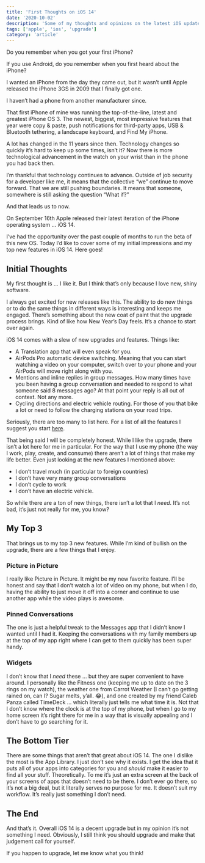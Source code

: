 ```yaml
---
title: 'First Thoughts on iOS 14'
date: '2020-10-02'
description: 'Some of my thoughts and opinions on the latest iOS update from Apple.'
tags: ['apple', 'ios', 'upgrade']
category: 'article'
---
```


Do you remember when you got your first iPhone?

If you use Android, do you remember when you first heard about the iPhone? 

I wanted an iPhone from the day they came out, but it wasn’t until Apple released the iPhone 3GS in 2009 that I finally got one. 

I haven’t had a phone from another manufacturer since.

That first iPhone of mine was running the top-of-the-line, latest and greatest iPhone OS 3. The newest, biggest, most impressive features that year were copy & paste, push notifications for third-party apps, USB & Bluetooth tethering, a landscape keyboard, and Find My iPhone. 

A lot has changed in the 11 years since then. Technology changes so quickly it’s hard to keep up some times, isn’t it? Now there is more technological advancement in the watch on your wrist than in the phone you had back then. 

I’m thankful that technology continues to advance. Outside of job security for a developer like me, it means that the collective “we” continue to move forward. That we are still pushing boundaries. It means that someone, somewhere is still asking the question “What if?”

And that leads us to now. 

On September 16th Apple released their latest iteration of the iPhone operating system … iOS 14. 

I’ve had the opportunity over the past couple of months to run the beta of this new OS. Today I’d like to cover some of my initial impressions and my top new features in iOS 14. Here goes!

## Initial Thoughts
My first thought is … I like it. But I think that’s only because I love new, shiny software.

I always get excited for new releases like this. The ability to do new things or to do the same things in different ways is interesting and keeps me engaged. There’s something about the new coat of paint that the upgrade process brings. Kind of like how New Year’s Day feels. It’s a chance to start over again.

iOS 14 comes with a slew of new upgrades and features. Things like:

- A Translation app that will even speak for you.
- AirPods Pro automatic device switching. Meaning that you can start watching a video on your computer, switch over to your phone and your AirPods will move right along with you. 
- Mentions and inline replies in group messages. How many times have you been having a group conversation and needed to respond to what someone said 8 messages ago? At that point your reply is all out of context. Not any more.
- Cycling directions and electric vehicle routing. For those of you that bike a lot or need to follow the charging stations on your road trips.

Seriously, there are too many to list here. For a list of all the features I suggest you start [here](https://www.apple.com/ios/ios-14/).

That being said I will be completely honest. While I like the upgrade, there isn’t a lot here for me in particular. For the way that I use my phone (the way I work, play, create, and consume) there aren’t a lot of things that make my life better. Even just looking at the new features I mentioned above: 

- I don’t travel much (in particular to foreign countries)
- I don’t have very many group conversations
- I don’t cycle to work
- I don’t have an electric vehicle.

So while there are a ton of new things, there isn’t a lot that I _need_. It’s not bad, it’s just not really for me, you know?

## My Top 3
That brings us to my top 3 new features. While I’m kind of bullish on the upgrade, there are a few things that I enjoy.

### Picture in Picture
I really like Picture in Picture. It might be my new favorite feature. I’ll be honest and say that I don’t watch a lot of video on my phone, but when I do, having the ability to just move it off into a corner and continue to use another app while the video plays is awesome. 

### Pinned Conversations
The one is just a helpful tweak to the Messages app that I didn’t know I wanted until I had it. Keeping the conversations with my family members up at the top of my app right where I can get to them quickly has been super handy.

### Widgets
I don’t know that I _need_ these … but they are super convenient to have around. I personally like the Fitness one (keeping me up to date on the 3 rings on my watch), the weather one from Carrot Weather (I can’t go getting rained on, can I? Sugar melts, y’all. 😂), and one created by my friend Caleb Panza called TimeDeck … which literally just tells me what time it is. Not that I don’t know where the clock is at the top of my phone, but when I go to my home screen it’s right there for me in a way that is visually appealing and I don’t have to go searching for it.

## The Bottom Tier
There are some things that aren’t that great about iOS 14. The one I dislike the most is the App Library. I just don’t see why it exists. I get the idea that it puts all of your apps into categories for you and _should_ make it easier to find all your stuff. Theoretically. To me it’s just an extra screen at the back of your screens of apps that doesn’t need to be there. I don’t ever go there, so it’s not a big deal, but it literally serves no purpose for me. It doesn’t suit my workflow. It’s really just something I don’t need. 

## The End
And that’s it. Overall iOS 14 is a decent upgrade but in my opinion it’s not something I need. Obviously, I still think you should upgrade and make that judgement call for yourself. 

If you happen to upgrade, let me know what you think!